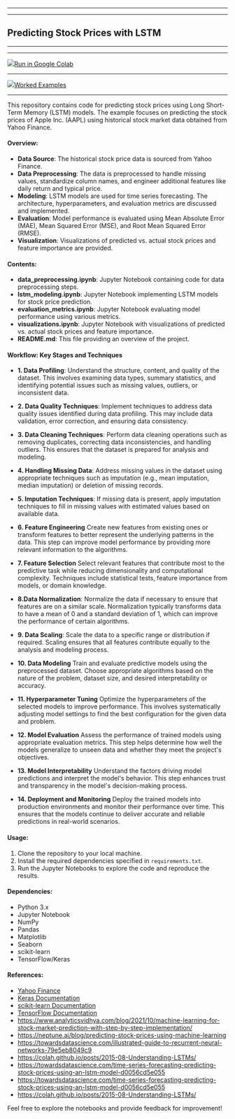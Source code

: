 <hr>
<hr>

## Predicting Stock Prices with LSTM

<hr>
<hr>
<a href="https://githubtocolab.com/ShreyaJaiswal1604/Coursework-Advances-in-Data-Sciences-and-Architecture/blob/main/Assignments/01-01292024-Understanding-Data/01-Stock-Price-Analysis-Worked-Examples/python-code/Understanding_Data_Market_Stock_Price_Prediction_Shreya_Jaiswal_002747677.ipynb">
<img src="https://www.tensorflow.org/images/colab_logo_32px.png" />Run in Google Colab</a>

<hr>
<a href="https://githubtocolab.com/ShreyaJaiswal1604/Coursework-Advances-in-Data-Sciences-and-Architecture/blob/main/Assignments/01-01292024-Understanding-Data/01-Stock-Price-Analysis-Worked-Examples/python-code/Understanding_Data_Worked_Example_Shreya_Jaiswal_002747677.ipynb">
    <img src="https://www.tensorflow.org/images/colab_logo_32px.png" />Worked Examples</a>



<hr>


This repository contains code for predicting stock prices using Long Short-Term Memory (LSTM) models. The example focuses on predicting the stock prices of Apple Inc. (AAPL) using historical stock market data obtained from Yahoo Finance.

#### Overview:

- **Data Source**: The historical stock price data is sourced from Yahoo Finance.
- **Data Preprocessing**: The data is preprocessed to handle missing values, standardize column names, and engineer additional features like daily return and typical price.
- **Modeling**: LSTM models are used for time series forecasting. The architecture, hyperparameters, and evaluation metrics are discussed and implemented.
- **Evaluation**: Model performance is evaluated using Mean Absolute Error (MAE), Mean Squared Error (MSE), and Root Mean Squared Error (RMSE).
- **Visualization**: Visualizations of predicted vs. actual stock prices and feature importance are provided.

#### Contents:

- **data_preprocessing.ipynb**: Jupyter Notebook containing code for data preprocessing steps.
- **lstm_modeling.ipynb**: Jupyter Notebook implementing LSTM models for stock price prediction.
- **evaluation_metrics.ipynb**: Jupyter Notebook evaluating model performance using various metrics.
- **visualizations.ipynb**: Jupyter Notebook with visualizations of predicted vs. actual stock prices and feature importance.
- **README.md**: This file providing an overview of the project.

#### Workflow: Key Stages and Techniques
- **1. Data Profiling**: Understand the structure, content, and quality of the dataset. This involves examining data types, summary statistics, and identifying potential issues such as missing values, outliers, or inconsistent data.

- **2. Data Quality Techniques**: Implement techniques to address data quality issues identified during data profiling. This may include data validation, error correction, and ensuring data consistency.

- **3. Data Cleaning Techniques**: Perform data cleaning operations such as removing duplicates, correcting data inconsistencies, and handling outliers. This ensures that the dataset is prepared for analysis and modeling.

- **4. Handling Missing Data**: Address missing values in the dataset using appropriate techniques such as imputation (e.g., mean imputation, median imputation) or deletion of missing records.

- **5. Imputation Techniques**: If missing data is present, apply imputation techniques to fill in missing values with estimated values based on available data.

- **6. Feature Engineering**
Create new features from existing ones or transform features to better represent the underlying patterns in the data. This step can improve model performance by providing more relevant information to the algorithms.

- **7. Feature Selection**
Select relevant features that contribute most to the predictive task while reducing dimensionality and computational complexity. Techniques include statistical tests, feature importance from models, or domain knowledge.


- **8.Data Normalization**: Normalize the data if necessary to ensure that features are on a similar scale. Normalization typically transforms data to have a mean of 0 and a standard deviation of 1, which can improve the performance of certain algorithms.

- **9. Data Scaling**: Scale the data to a specific range or distribution if required. Scaling ensures that all features contribute equally to the analysis and modeling process.


- **10. Data Modeling**
Train and evaluate predictive models using the preprocessed dataset. Choose appropriate algorithms based on the nature of the problem, dataset size, and desired interpretability or accuracy.

- **11. Hyperparameter Tuning**
Optimize the hyperparameters of the selected models to improve performance. This involves systematically adjusting model settings to find the best configuration for the given data and problem.

- **12. Model Evaluation**
Assess the performance of trained models using appropriate evaluation metrics. This step helps determine how well the models generalize to unseen data and whether they meet the project's objectives.

- **13. Model Interpretability**
Understand the factors driving model predictions and interpret the model's behavior. This step enhances trust and transparency in the model's decision-making process.

- **14. Deployment and Monitoring**
Deploy the trained models into production environments and monitor their performance over time. This ensures that the models continue to deliver accurate and reliable predictions in real-world scenarios.


#### Usage:

1. Clone the repository to your local machine.
2. Install the required dependencies specified in `requirements.txt`.
3. Run the Jupyter Notebooks to explore the code and reproduce the results.

#### Dependencies:

- Python 3.x
- Jupyter Notebook
- NumPy
- Pandas
- Matplotlib
- Seaborn
- scikit-learn
- TensorFlow/Keras

#### References:

- [Yahoo Finance](https://finance.yahoo.com/)
- [Keras Documentation](https://keras.io/)
- [scikit-learn Documentation](https://scikit-learn.org/)
- [TensorFlow Documentation](https://www.tensorflow.org/)
- https://www.analyticsvidhya.com/blog/2021/10/machine-learning-for-stock-market-prediction-with-step-by-step-implementation/
- https://neptune.ai/blog/predicting-stock-prices-using-machine-learning
- https://towardsdatascience.com/illustrated-guide-to-recurrent-neural-networks-79e5eb8049c9
- https://colah.github.io/posts/2015-08-Understanding-LSTMs/
- https://towardsdatascience.com/time-series-forecasting-predicting-stock-prices-using-an-lstm-model-d0056cd5e055
- https://towardsdatascience.com/time-series-forecasting-predicting-stock-prices-using-an-lstm-model-d0056cd5e055
- https://colah.github.io/posts/2015-08-Understanding-LSTMs/

Feel free to explore the notebooks and provide feedback for improvement!

